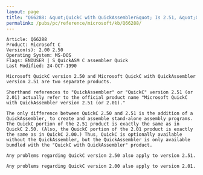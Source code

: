 ```yaml
---
layout: page
title: "Q66288: &quot;QuickC with QuickAssembler&quot; Is 2.51, &quot;QuickC&quot; Alone Is 2.50"
permalink: /pubs/pc/reference/microsoft/kb/Q66288/
---
```


	Article: Q66288
	Product: Microsoft C
	Version(s): 2.00 2.50
	Operating System: MS-DOS
	Flags: ENDUSER | S_QuickASM C assembler Quick
	Last Modified: 24-OCT-1990
	
	Microsoft QuickC version 2.50 and Microsoft QuickC with QuickAssembler
	version 2.51 are two separate products.
	
	Shorthand references to "QuickAssembler" or "QuickC" version 2.51 (or
	2.01) actually refer to the official product name "Microsoft QuickC
	with QuickAssembler version 2.51 (or 2.01)."
	
	The only difference between QuickC 2.50 and 2.51 is the addition of a
	QuickAssembler, to create and assemble stand-alone assembly programs.
	The QuickC portion of the 2.51 product is exactly the same as in
	QuickC 2.50. (Also, the QuickC portion of the 2.01 product is exactly
	the same as in QuickC 2.00.) Thus, QuickC is optionally available
	without the QuickAssembler, but the QuickAssembler is only available
	bundled with the "QuickC with QuickAssembler" product.
	
	Any problems regarding QuickC version 2.50 also apply to version 2.51.
	
	Any problems regarding QuickC version 2.00 also apply to version 2.01.
